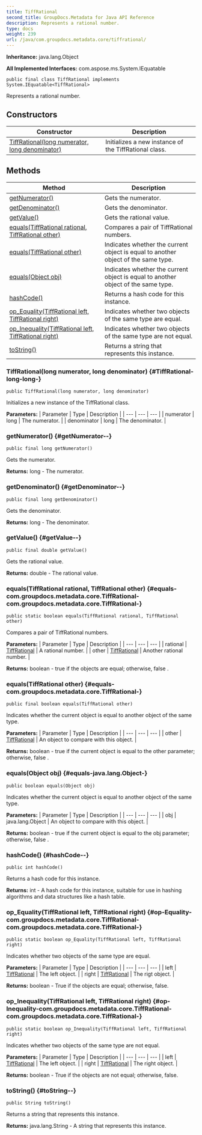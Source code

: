 ```yaml
---
title: TiffRational
second_title: GroupDocs.Metadata for Java API Reference
description: Represents a rational number.
type: docs
weight: 239
url: /java/com.groupdocs.metadata.core/tiffrational/
---
```

**Inheritance:**
java.lang.Object

**All Implemented Interfaces:**
com.aspose.ms.System.IEquatable
```
public final class TiffRational implements System.IEquatable<TiffRational>
```

Represents a rational number.
## Constructors

| Constructor | Description |
| --- | --- |
| [TiffRational(long numerator, long denominator)](#TiffRational-long-long-) | Initializes a new instance of the  TiffRational  class. |
## Methods

| Method | Description |
| --- | --- |
| [getNumerator()](#getNumerator--) | Gets the numerator. |
| [getDenominator()](#getDenominator--) | Gets the denominator. |
| [getValue()](#getValue--) | Gets the rational value. |
| [equals(TiffRational rational, TiffRational other)](#equals-com.groupdocs.metadata.core.TiffRational-com.groupdocs.metadata.core.TiffRational-) | Compares a pair of  TiffRational  numbers. |
| [equals(TiffRational other)](#equals-com.groupdocs.metadata.core.TiffRational-) | Indicates whether the current object is equal to another object of the same type. |
| [equals(Object obj)](#equals-java.lang.Object-) | Indicates whether the current object is equal to another object of the same type. |
| [hashCode()](#hashCode--) | Returns a hash code for this instance. |
| [op_Equality(TiffRational left, TiffRational right)](#op-Equality-com.groupdocs.metadata.core.TiffRational-com.groupdocs.metadata.core.TiffRational-) | Indicates whether two objects of the same type are equal. |
| [op_Inequality(TiffRational left, TiffRational right)](#op-Inequality-com.groupdocs.metadata.core.TiffRational-com.groupdocs.metadata.core.TiffRational-) | Indicates whether two objects of the same type are not equal. |
| [toString()](#toString--) | Returns a  string  that represents this instance. |
### TiffRational(long numerator, long denominator) {#TiffRational-long-long-}
```
public TiffRational(long numerator, long denominator)
```


Initializes a new instance of the  TiffRational  class.

**Parameters:**
| Parameter | Type | Description |
| --- | --- | --- |
| numerator | long | The numerator. |
| denominator | long | The denominator. |

### getNumerator() {#getNumerator--}
```
public final long getNumerator()
```


Gets the numerator.

**Returns:**
long - The numerator.
### getDenominator() {#getDenominator--}
```
public final long getDenominator()
```


Gets the denominator.

**Returns:**
long - The denominator.
### getValue() {#getValue--}
```
public final double getValue()
```


Gets the rational value.

**Returns:**
double - The rational value.
### equals(TiffRational rational, TiffRational other) {#equals-com.groupdocs.metadata.core.TiffRational-com.groupdocs.metadata.core.TiffRational-}
```
public static boolean equals(TiffRational rational, TiffRational other)
```


Compares a pair of  TiffRational  numbers.

**Parameters:**
| Parameter | Type | Description |
| --- | --- | --- |
| rational | [TiffRational](../../com.groupdocs.metadata.core/tiffrational) | A rational number. |
| other | [TiffRational](../../com.groupdocs.metadata.core/tiffrational) | Another rational number. |

**Returns:**
boolean -  true  if the objects are equal; otherwise,  false .
### equals(TiffRational other) {#equals-com.groupdocs.metadata.core.TiffRational-}
```
public final boolean equals(TiffRational other)
```


Indicates whether the current object is equal to another object of the same type.

**Parameters:**
| Parameter | Type | Description |
| --- | --- | --- |
| other | [TiffRational](../../com.groupdocs.metadata.core/tiffrational) | An object to compare with this object. |

**Returns:**
boolean -  true  if the current object is equal to the  other  parameter; otherwise,  false .
### equals(Object obj) {#equals-java.lang.Object-}
```
public boolean equals(Object obj)
```


Indicates whether the current object is equal to another object of the same type.

**Parameters:**
| Parameter | Type | Description |
| --- | --- | --- |
| obj | java.lang.Object | An object to compare with this object. |

**Returns:**
boolean -  true  if the current object is equal to the  obj  parameter; otherwise,  false .
### hashCode() {#hashCode--}
```
public int hashCode()
```


Returns a hash code for this instance.

**Returns:**
int - A hash code for this instance, suitable for use in hashing algorithms and data structures like a hash table.
### op_Equality(TiffRational left, TiffRational right) {#op-Equality-com.groupdocs.metadata.core.TiffRational-com.groupdocs.metadata.core.TiffRational-}
```
public static boolean op_Equality(TiffRational left, TiffRational right)
```


Indicates whether two objects of the same type are equal.

**Parameters:**
| Parameter | Type | Description |
| --- | --- | --- |
| left | [TiffRational](../../com.groupdocs.metadata.core/tiffrational) | The left object. |
| right | [TiffRational](../../com.groupdocs.metadata.core/tiffrational) | The rigt object. |

**Returns:**
boolean - True if the objects are equal; otherwise, false.
### op_Inequality(TiffRational left, TiffRational right) {#op-Inequality-com.groupdocs.metadata.core.TiffRational-com.groupdocs.metadata.core.TiffRational-}
```
public static boolean op_Inequality(TiffRational left, TiffRational right)
```


Indicates whether two objects of the same type are not equal.

**Parameters:**
| Parameter | Type | Description |
| --- | --- | --- |
| left | [TiffRational](../../com.groupdocs.metadata.core/tiffrational) | The left object. |
| right | [TiffRational](../../com.groupdocs.metadata.core/tiffrational) | The right object. |

**Returns:**
boolean - True if the objects are not equal; otherwise, false.
### toString() {#toString--}
```
public String toString()
```


Returns a  string  that represents this instance.

**Returns:**
java.lang.String - A  string  that represents this instance.
